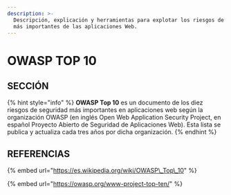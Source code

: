 ```yaml
---
description: >-
  Descripción, explicación y herramientas para explotar los riesgos de seguridad
  más importantes de las aplicaciones Web.
---
```


# OWASP TOP 10

## SECCIÓN

{% hint style="info" %}
**OWASP Top 10** es un documento de los diez riesgos de seguridad más importantes en aplicaciones web según la organización OWASP \(en inglés Open Web Application Security Project, en español Proyecto Abierto de Seguridad de Aplicaciones Web\). Esta lista se publica y actualiza cada tres años por dicha organización.
{% endhint %}

## REFERENCIAS

{% embed url="https://es.wikipedia.org/wiki/OWASP\_Top\_10" %}

{% embed url="https://owasp.org/www-project-top-ten/" %}



  


